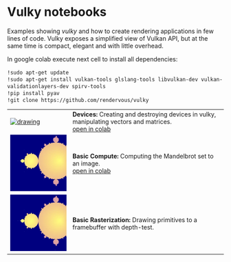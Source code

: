 # Vulky notebooks

Examples showing *vulky* and how to create rendering applications in few lines of code.
Vulky exposes a simplified view of Vulkan API, but at the same time is compact, elegant and
with little overhead.

In google colab execute next cell to install all dependencies:

```shell
!sudo apt-get update
!sudo apt-get install vulkan-tools glslang-tools libvulkan-dev vulkan-validationlayers-dev spirv-tools
!pip install pyav
!git clone https://github.com/rendervous/vulky
```

<table>
<tr>
<td>
    <a href="./e01_create_and_destroy_device.ipynb">
    <img onmouseover="this.src='./docs/images/teaser1.jpg'" src="./docs/images/mandelbrot.webp" alt="drawing" width="200px"/>
    </a>
</td>
<td>
    <b>Devices:</b> Creating and destroying devices in vulky, manipulating vectors and matrices.<br/>
    <a href="https://colab.research.google.com/github/rendervous/vulky_examples/blob/main/e01_create_and_destroy_device.ipynb">open in colab</a>
</td>
</tr>

<tr>
<td>
    <a href="./e02_basic_compute.ipynb">
    <img src="./docs/images/mandelbrot.webp" alt="drawing" width="200px"/>
    </a>
</td>
<td>
    <b>Basic Compute:</b> Computing the Mandelbrot set to an image.<br/>
    <a href="https://colab.research.google.com/github/rendervous/vulky_examples/blob/main/e02_basic_compute.ipynb">open in colab</a>
</td>
</tr>

<tr>
<td>
    <a href="./e03_basic_rasterization.ipynb">
    <img src="./docs/images/mandelbrot.webp" alt="drawing" width="200px"/>
    </a>
</td>
<td>
    <b>Basic Rasterization:</b> Drawing primitives to a framebuffer with depth-test.
</td>
</tr>

</table>




